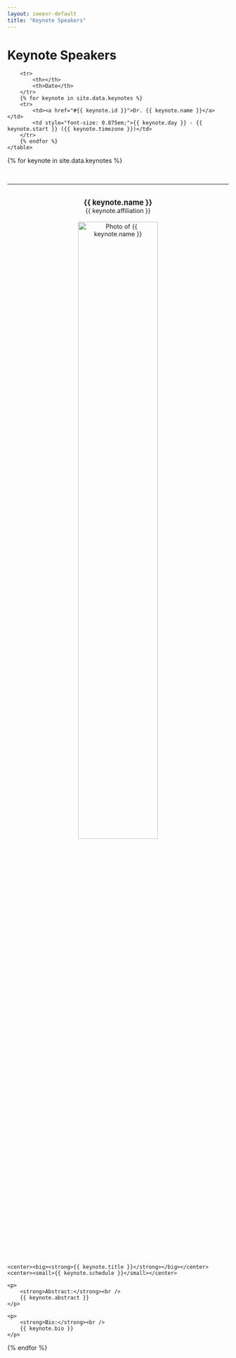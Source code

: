 ```yaml
---
layout: ieeevr-default
title: "Keynote Speakers"
---
```


<style>
    .styled-table {
        border-collapse: collapse;
        margin: 25px 0;
        font-size: 0.9em;
        font-family: sans-serif;
        /*min-width: 400px;*/
        box-shadow: 0 0 20px rgba(0, 0, 0, 0.15);
        display: table;
    }

    .styled-table thead tr {
        background-color: #00aeef;
        color: #ffffff;
        text-align: left;
    }

    .styled-table th,
    .styled-table td {
        padding: 12px 15px;
    }

    .styled-table tbody tr {
        border-bottom: 1px solid #dddddd;
    }

    .styled-table tbody tr:nth-of-type(even) {
        background-color: #f3f3f3;
    }

    .styled-table tbody tr:last-of-type {
        border-bottom: 2px solid #00aeef;
    }

    .styled-table tbody tr.active-row {
        font-weight: bold;
        color: #00aeef;
    }

</style>

<h1>Keynote Speakers</h1>

<div>
    <table class="styled-table">

        <tr>
            <th></th>
            <th>Date</th>
        </tr>
        {% for keynote in site.data.keynotes %}
        <tr>
            <td><a href="#{{ keynote.id }}">Dr. {{ keynote.name }}</a></td>
            <td style="font-size: 0.875em;">{{ keynote.day }} - {{ keynote.start }} ({{ keynote.timezone }})</td>
        </tr>
        {% endfor %}
    </table>
</div>


{% for keynote in site.data.keynotes %}

<br />
<hr style="color: #00aeef">
<br />
<div id="{{ keynote.id }}">
    <center><strong><big>{{ keynote.name }}</big></strong></center>
    <center>{{ keynote.affiliation }}</center>
    <br />
    <center><img src="{{ keynote.photo }}" alt="Photo of {{ keynote.name }}" width="60%"></center>
    <br />

    <center><big><strong>{{ keynote.title }}</strong></big></center>
    <center><small>{{ keynote.schedule }}</small></center>

    <p>
        <strong>Abstract:</strong><br />
        {{ keynote.abstract }}
    </p>

    <p>
        <strong>Bio:</strong><br />
        {{ keynote.bio }}
    </p>

</div>

{% endfor %}

